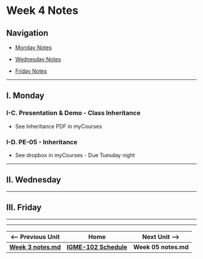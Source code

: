 # Week 4 Notes

## Navigation

- [Monday Notes](#monday)

- [Wednesday Notes](#wednesday)

- [Friday Notes](#friday)


<hr>

<a id="monday" />

## I. Monday

### I-C. Presentation & Demo - Class Inheritance
- See Inheritance PDF in myCourses

### I-D. PE-05 - Inheritance
- See dropbox in myCourses - Due Tuesday night

<hr>


<a id="wednesday" />

## II. Wednesday

<hr>

<a id="friday" />

## III. Friday




<hr><hr>

| <-- Previous Unit | Home | Next Unit -->
| --- | --- | --- 
| [**Week 3 notes.md**](03.md)     |  [**IGME-102 Schedule**](../schedule.md) | **Week 05 notes.md**
